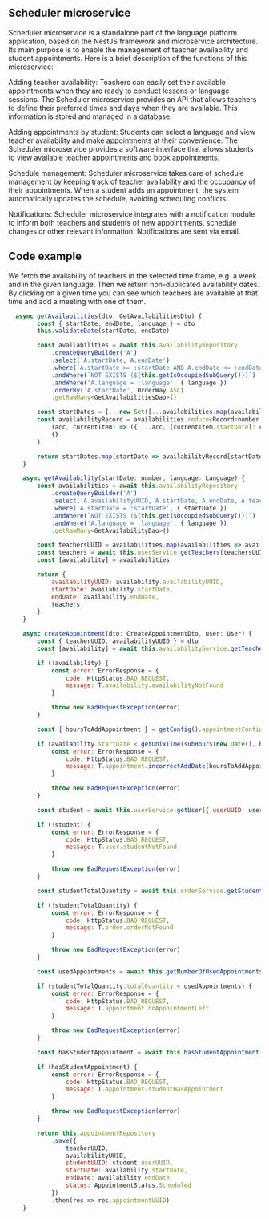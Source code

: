 ## Scheduler microservice
Scheduler microservice is a standalone part of the language platform application,
based on the NestJS framework and microservice architecture. 
Its main purpose is to enable the management of teacher availability and student appointments. 
Here is a brief description of the functions of this microservice:

Adding teacher availability: Teachers can easily set their available appointments when they are
ready to conduct lessons or language sessions. The Scheduler microservice provides an API that
allows teachers to define their preferred times and days when they are available.
This information is stored and managed in a database.

Adding appointments by student: Students can select a language and view teacher availability
and make appointments at their convenience. The Scheduler microservice provides a software
interface that allows students to view available teacher appointments and book appointments.

Schedule management: Scheduler microservice takes care of schedule management by keeping
track of teacher availability and the occupancy of their appointments. When a student adds an appointment,
the system automatically updates the schedule, avoiding scheduling conflicts.

Notifications: Scheduler microservice integrates with a notification module to inform both teachers
and students of new appointments, schedule changes or other relevant information.
Notifications are sent via email.

## Code example

We fetch the availability of teachers in the selected time frame, e.g. a week and in the given language.
Then we return non-duplicated availability dates. By clicking on a given time you can see which teachers
are available at that time and add a meeting with one of them.

```javascript
  async getAvailabilities(dto: GetAvailabilitiesDto) {
        const { startDate, endDate, language } = dto
        this.validateDate(startDate, endDate)

        const availabilities = await this.availabilityRepository
            .createQueryBuilder('A')
            .select('A.startDate, A.endDate')
            .where('A.startDate >= :startDate AND A.endDate <= :endDate', { startDate, endDate })
            .andWhere(`NOT EXISTS (${this.getIsOccupiedSubQuery()})`)
            .andWhere('A.language = :language', { language })
            .orderBy('A.startDate', OrderWay.ASC)
            .getRawMany<GetAvailabilitiesDao>()

        const startDates = [...new Set([...availabilities.map(availability => availability.startDate)])]
        const availabilityRecord = availabilities.reduce<Record<number, GetAvailabilitiesDao>>(
            (acc, currentItem) => ({ ...acc, [currentItem.startDate]: currentItem }),
            {}
        )

        return startDates.map(startDate => availabilityRecord[startDate])
    }
```

```javascript
    async getAvailability(startDate: number, language: Language) {
        const availabilities = await this.availabilityRepository
            .createQueryBuilder('A')
            .select('A.availabilityUUID, A.startDate, A.endDate, A.teacherUUID')
            .where('A.startDate = :startDate', { startDate })
            .andWhere(`NOT EXISTS (${this.getIsOccupiedSubQuery()})`)
            .andWhere('A.language = :language', { language })
            .getRawMany<GetAvailabilityDao>()

        const teachersUUID = availabilities.map(availabilities => availabilities.teacherUUID)
        const teachers = await this.userService.getTeachers(teachersUUID)
        const [availability] = availabilities

        return {
            availabilityUUID: availability.availabilityUUID,
            startDate: availability.startDate,
            endDate: availability.endDate,
            teachers
        }
    }
```

```javascript
    async createAppointment(dto: CreateAppointmentDto, user: User) {
        const { teacherUUID, availabilityUUID } = dto
        const [availability] = await this.availabilityService.getTeacherOpenAvailabilities([availabilityUUID], teacherUUID)

        if (!availability) {
            const error: ErrorResponse = {
                code: HttpStatus.BAD_REQUEST,
                message: T.availability.availabilityNotFound
            }

            throw new BadRequestException(error)
        }

        const { hoursToAddAppointment } = getConfig().appointmentConfig

        if (availability.startDate < getUnixTime(subHours(new Date(), hoursToAddAppointment))) {
            const error: ErrorResponse = {
                code: HttpStatus.BAD_REQUEST,
                message: T.appointment.incorrectAddDate(hoursToAddAppointment)
            }

            throw new BadRequestException(error)
        }

        const student = await this.userService.getUser({ userUUID: user.userUUID, role: Role.Student })

        if (!student) {
            const error: ErrorResponse = {
                code: HttpStatus.BAD_REQUEST,
                message: T.user.studentNotFound
            }

            throw new BadRequestException(error)
        }

        const studentTotalQuantity = await this.orderService.getStudentTotalQuantity(student.userUUID)

        if (!studentTotalQuantity) {
            const error: ErrorResponse = {
                code: HttpStatus.BAD_REQUEST,
                message: T.order.orderNotFound
            }

            throw new BadRequestException(error)
        }

        const usedAppointments = await this.getNumberOfUsedAppointments(student.userUUID)

        if (studentTotalQuantity.totalQuantity < usedAppointments) {
            const error: ErrorResponse = {
                code: HttpStatus.BAD_REQUEST,
                message: T.appointment.noAppointmentLeft
            }

            throw new BadRequestException(error)
        }

        const hasStudentAppointment = await this.hasStudentAppointment(student.userUUID, availability.startDate)

        if (hasStudentAppointment) {
            const error: ErrorResponse = {
                code: HttpStatus.BAD_REQUEST,
                message: T.appointment.studentHasAppointment
            }

            throw new BadRequestException(error)
        }

        return this.appointmentRepository
            .save({
                teacherUUID,
                availabilityUUID,
                studentUUID: student.userUUID,
                startDate: availability.startDate,
                endDate: availability.endDate,
                status: AppointmentStatus.Scheduled
            })
            .then(res => res.appointmentUUID)
    }

```
